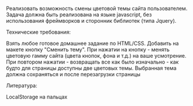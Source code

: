 Реализовать возможность смены цветовой темы сайта пользователем. Задача должна быть реализована на языке javascript, без использования фреймворков и сторонник библиотек (типа Jquery).

Технические требования:

Взять любое готовое домашнее задание по HTML/CSS.
Добавить на макете кнопку "Сменить тему".
При нажатии на кнопку - менять цветовую гамму сайта (цвета кнопок, фона и т.д.) на ваше усмотрение. При повтором нажатии - возвращать все как было изначально - как будто для страницы доступны две цветовых темы.
Выбранная тема должна сохраняться и после перезагрузки страницы


Литература:

LocalStorage на пальцах